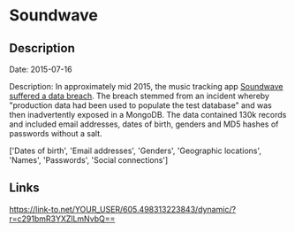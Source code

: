 # Soundwave

## Description

Date: 2015-07-16

Description:
In approximately mid 2015, the music tracking app <a href="http://www.soundwave.com/help/" target="_blank" rel="noopener">Soundwave suffered a data breach</a>. The breach stemmed from an incident whereby &quot;production data had been used to populate the test database&quot; and was then inadvertently  exposed in a MongoDB. The data contained 130k records and included email addresses, dates of birth, genders and MD5 hashes of passwords without a salt.


['Dates of birth', 'Email addresses', 'Genders', 'Geographic locations', 'Names', 'Passwords', 'Social connections']

## Links

https://link-to.net/YOUR_USER/605.498313223843/dynamic/?r=c291bmR3YXZlLmNvbQ==